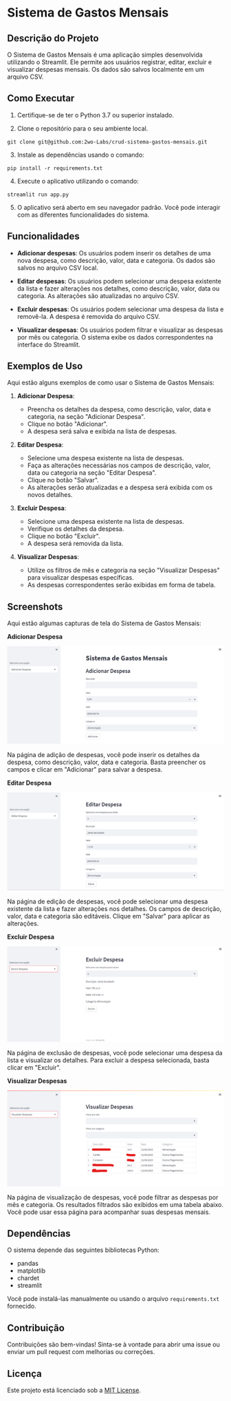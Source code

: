 # Sistema de Gastos Mensais

## Descrição do Projeto
O Sistema de Gastos Mensais é uma aplicação simples desenvolvida utilizando o Streamlit. Ele permite aos usuários registrar, editar, excluir e visualizar despesas mensais. Os dados são salvos localmente em um arquivo CSV.

## Como Executar

1. Certifique-se de ter o Python 3.7 ou superior instalado.

2. Clone o repositório para o seu ambiente local.
```
git clone git@github.com:2wo-Labs/crud-sistema-gastos-mensais.git
```

3. Instale as dependências usando o comando:
```
pip install -r requirements.txt
```

4. Execute o aplicativo utilizando o comando:
```
streamlit run app.py
```

5. O aplicativo será aberto em seu navegador padrão. Você pode interagir com as diferentes funcionalidades do sistema.


## Funcionalidades

- **Adicionar despesas**: Os usuários podem inserir os detalhes de uma nova despesa, como descrição, valor, data e categoria. Os dados são salvos no arquivo CSV local.

- **Editar despesas**: Os usuários podem selecionar uma despesa existente da lista e fazer alterações nos detalhes, como descrição, valor, data ou categoria. As alterações são atualizadas no arquivo CSV.

- **Excluir despesas**: Os usuários podem selecionar uma despesa da lista e removê-la. A despesa é removida do arquivo CSV.

- **Visualizar despesas**: Os usuários podem filtrar e visualizar as despesas por mês ou categoria. O sistema exibe os dados correspondentes na interface do Streamlit.


## Exemplos de Uso

Aqui estão alguns exemplos de como usar o Sistema de Gastos Mensais:

1. **Adicionar Despesa**:
   - Preencha os detalhes da despesa, como descrição, valor, data e categoria, na seção "Adicionar Despesa".
   - Clique no botão "Adicionar".
   - A despesa será salva e exibida na lista de despesas.

2. **Editar Despesa**:
   - Selecione uma despesa existente na lista de despesas.
   - Faça as alterações necessárias nos campos de descrição, valor, data ou categoria na seção "Editar Despesa".
   - Clique no botão "Salvar".
   - As alterações serão atualizadas e a despesa será exibida com os novos detalhes.

3. **Excluir Despesa**:
   - Selecione uma despesa existente na lista de despesas.
   - Verifique os detalhes da despesa.
   - Clique no botão "Excluir".
   - A despesa será removida da lista.

4. **Visualizar Despesas**:
   - Utilize os filtros de mês e categoria na seção "Visualizar Despesas" para visualizar despesas específicas.
   - As despesas correspondentes serão exibidas em forma de tabela.


## Screenshots

Aqui estão algumas capturas de tela do Sistema de Gastos Mensais:

**Adicionar Despesa**

![Adicionar Despesa](screenshots/add-page.png)

Na página de adição de despesas, você pode inserir os detalhes da despesa, como descrição, valor, data e categoria. Basta preencher os campos e clicar em "Adicionar" para salvar a despesa.

**Editar Despesa**

![Editar Despesa](screenshots/edit-page.png)

Na página de edição de despesas, você pode selecionar uma despesa existente da lista e fazer alterações nos detalhes. Os campos de descrição, valor, data e categoria são editáveis. Clique em "Salvar" para aplicar as alterações.

**Excluir Despesa**

![Excluir Despesa](screenshots/remove-page.png)

Na página de exclusão de despesas, você pode selecionar uma despesa da lista e visualizar os detalhes. Para excluir a despesa selecionada, basta clicar em "Excluir".

**Visualizar Despesas**

![Visualizar Despesas](screenshots/view-page.png)

Na página de visualização de despesas, você pode filtrar as despesas por mês e categoria. Os resultados filtrados são exibidos em uma tabela abaixo. Você pode usar essa página para acompanhar suas despesas mensais.


## Dependências

O sistema depende das seguintes bibliotecas Python:

- pandas
- matplotlib
- chardet
- streamlit

Você pode instalá-las manualmente ou usando o arquivo `requirements.txt` fornecido.

## Contribuição

Contribuições são bem-vindas! Sinta-se à vontade para abrir uma issue ou enviar um pull request com melhorias ou correções.

## Licença

Este projeto está licenciado sob a [MIT License](LICENSE).
